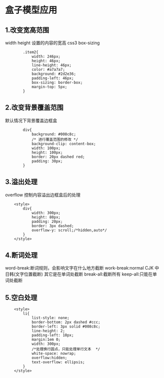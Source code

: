 # 盒子模型应用

## 1.改变宽高范围
width height 设置的内容的宽高
css3 box-sizing
```
        .item2{
            width: 246px;
            height: 46px;
            line-height: 46px;
            color: #a7a7a7;
            background: #2d2e36;
            padding-left: 46px;
            box-sizing: border-box;
            margin-top: 5px;
        }
```
## 2.改变背景覆盖范围
默认情况下背景覆盖边框盒
```
        div{
            background: #008c8c;
            /* 进行覆盖范围的修改 */
            background-clip: content-box;
            width: 100px;
            height: 100px;
            border: 20px dashed red;
            padding: 30px;
        }

```
## 3.溢出处理
overflow 控制内容溢出边框盒后的处理
```
    <style>
        div{
            width: 300px;
            height: 80px;
            padding: 20px;
            border: 3px dashed;
            overflow-y: scroll;/*hidden,auto*/
        }
    </style>
```
## 4.断词处理
word-break:断词规则，会影响文字在什么地方截断
work-break:normal  CJK 中日韩(文字位置截断)  其它是在单词处截断
break-all:截断所有
keep-all:只能在单词处截断
## 5.空白处理

```
    <style>
        li{
            list-style: none;
            border-bottom: 2px dashed #ccc;
            border-left: 3px solid #008c8c;
            line-height: 2;
            padding-left: 10px;
            margin:1em 0;
            width: 300px;
            /*处理换行圆点，只能处理单行文本  */
            white-space: nowrap;
            overflow:hidden;
            text-overflow: ellipsis;
        }
    </style>

```